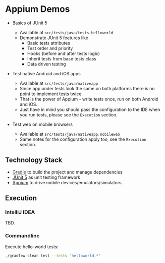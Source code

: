 # Appium Demos

- Basics of JUnit 5
  - Available at `src/tests/java/tests.helloworld`
  - Demonstrate JUnit 5 features like
    - Basic tests attributes
    - Test order and priority
    - Hooks (before and after tests logic)
    - Inherit tests from base tests class
    - Data driven testing

- Test native Android and iOS apps
  - Available at `src/tests/java/nativeapp`
  - Since app under tests look the same on both platforms there is no point to implement tests twice.
  - That is the power of Appium - write tests once, run on both Android and iOS.
  - Just have in mind you should pass the configuration to the IDE when you run tests, please see the `Execution` section.

- Test web on mobile browsers
  - Available at `src/tests/java/nativeapp.mobileweb`
  - Same notes for the configuration apply too, see the `Execution` section.

## Technology Stack

- [Gradle](https://gradle.org/) to build the project and manage dependencies
- [JUnit 5](https://junit.org/junit5/) as unit testing framework
- [Appium](http://appium.io/) to drive mobile devices/emulators/simulators.

## Execution

### IntelliJ IDEA

TBD.

### Commandline

Execute hello-world tests:

```bash
./gradlew clean test --tests "helloworld.*"
```
